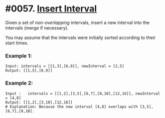 # #0057. [Insert Interval](https://leetcode.com/problems/insert-interval/description/)

Given a set of _non-overlapping_ intervals, insert a new interval into the intervals (merge if necessary).

You may assume that the intervals were initially sorted according to their start times.

### Example 1:
  ```
  Input: intervals = [[1,3],[6,9]], newInterval = [2,5]
  Output: [[1,5],[6,9]]
  ```

### Example 2:

  ```
  Input :   intervals = [[1,2],[3,5],[6,7],[8,10],[12,16]], newInterval = [4,8]
  Output: [[1,2],[3,10],[12,16]]
  # Explanation: Because the new interval [4,8] overlaps with [3,5],[6,7],[8,10].
  ```
